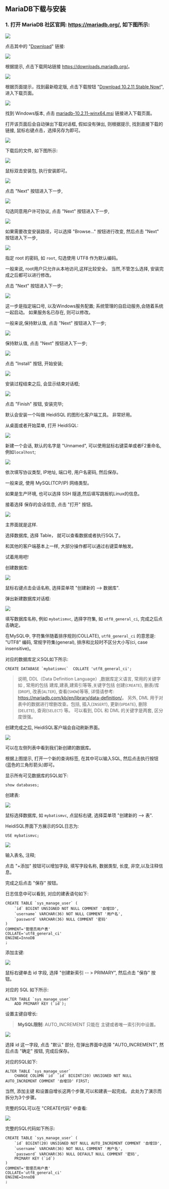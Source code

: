 
## MariaDB下载与安装



### 1. 打开 MariaDB 社区官网: <https://mariadb.org/>, 如下图所示:

![](02_01_mariadb_org.png)

点击其中的 "[Download](https://mariadb.org/download/)" 链接:

![](02_02_mariadb_downpage1.png)

根据提示, 点击下载网站链接 <https://downloads.mariadb.org/>。

![](02_03_download_mariadb.png)

根据页面提示，找到最新稳定版, 点击下载按钮 "[Download 10.2.11 Stable Now!](https://downloads.mariadb.org/mariadb/10.2.11/)", 进入下载页面。


![](02_04_mariadb_download.png)


找到 Windows版本, 点击 [mariadb-10.2.11-winx64.msi]() 链接进入下载页面。


打开该页面后会自动弹出下载对话框, 假如没有弹出, 则根据提示, 找到直接下载的链接, 鼠标右键点击，选择另存为即可。

![](02_05_mariadb_manual_down.png)


下载后的文件, 如下图所示:

![](02_06_mariadb_package.png)

鼠标双击安装包, 执行安装即可。


![](02_07_maria_install_01.png)

点击 "Next" 按钮进入下一步,


![](02_08_maria_install_02.png)

勾选同意用户许可协议, 点击 "Next" 按钮进入下一步,

![](02_09_maria_install_03.png)

如果需要改变安装路径，可以选择 "Browse..." 按钮进行改变, 然后点击 "Next" 按钮进入下一步,


![](02_10_maria_root_pass.png)

指定 root 的密码, 如 `root`, 勾选使用 UTF8 作为默认编码。

一般来说, root用户只允许从本地访问,这样比较安全。 当然,不管怎么选择, 安装完成之后都可以进行修改。

点击 "Next" 按钮进入下一步;

![](02_11_maria_service.png)

这一步是指定端口号, 以及Windows服务配置; 系统管理的自启动服务,会随着系统一起启动。 如果服务名已存在, 则可以修改。

一般来说,保持默认值, 点击 "Next" 按钮进入下一步;

![](02_12_maria_next.png)

保持默认值, 点击 "Next" 按钮进入下一步;

![](02_13_maria_pre_install.png)


点击 "Install" 按钮, 开始安装;

![](02_14_maria_install_progress.png)

安装过程结束之后, 会显示结束对话框;

![](02_15_maria_install_finish.png)

点击 "Finish" 按钮, 安装完毕;


默认会安装一个叫做 HeidiSQL 的图形化客户端工具。 非常好用。

从桌面或者开始菜单, 打开 HeidiSQL:

![](02_16_heidiSQL-1.png)

新建一个会话, 默认的名字是 "Unnamed", 可以使用鼠标右键菜单或者F2重命名, 例如`localhost`;


![](02_17_heidisql_create.png)

依次填写协议类型, IP地址, 端口号, 用户名密码, 然后保存。

一般来说, 使用 MySQL(TCP/IP) 网络类型。 

如果是生产环境, 也可以选择 SSH 隧道,然后填写跳板机Linux的信息。

接着选择 保存的会话信息, 点击 "打开" 按钮。

![](02_18_heidi_main.png)

主界面就是这样.

选择数据库, 选择 Table， 就可以查看数据或者执行SQL了。

和其他的客户端基本上一样, 大部分操作都可以通过右键菜单触发。

试着用用吧!


创建数据库:

![](02_19_heidi_create_db.png)

鼠标右键点击会话名称, 选择菜单项 "创建新的 --> 数据库".

弹出新建数据库对话框:

![](02_20_heidi_create_db_name.png)

填写数据库名称, 例如 `mybatismvc`, 选择字符集, 如 `utf8_general_ci`, 完成之后点击确定。

在MySQL中, 字符集伴随着排序规则(COLLATE), `utf8_general_ci` 的意思是: "UTF8" 编码, 常规字符集(general), 排序和比较时不区分大小写(ci, case insensitive)。

对应的数据库定义SQL如下所示:

```
CREATE DATABASE `mybatismvc`  COLLATE 'utf8_general_ci';
```

> 说明, DDL（Data Definition Language）,数据库定义语言, 常用的关键字如 , 
> 常用的包括 建库,建表,建索引等等,关键字包括 创建(`CREATE`), 删表/库(`DROP`), 改表(`ALTER`), 查看(`SHOW`)等等, 详情请参考: <https://mariadb.com/kb/en/library/data-definition/>。
> 另外, DML 用于对表中的数据进行增删改查。包括, 插入(`INSERT`), 更新(`UPDATE`), 删除(`DELETE`), 查询(`SELECT`) 等。
> 可以看到, DDL 和 DML 的关键字是两套, 区分度很强。

创建完成之后, HeidiSQL客户端会自动刷新界面。

![](02_21_show_db.png)

可以在左侧列表中看到我们新创建的数据库。

根据上图提示, 打开一个新的查询标签, 在其中可以输入SQL, 然后点击执行按钮(蓝色的三角形箭头)即可。

显示所有可见数据库的SQL如下:

```
show databases;
```

创建表:

![](02_22_create_table_01.png)

鼠标选择数据库, 如 `mybatismvc`, 点鼠标右键, 选择菜单项 "创建新的 --> 表".

HeidiSQL界面下方展示的SQL日志为:

```
USE mybatismvc;
```

![](02_23_table_field.png)

输入表名, 注释; 

点击 "+添加" 按钮可以增加字段, 填写字段名称, 数据类型, 长度, 非空,以及注释信息。

完成之后点击 "保存" 按钮。

日志信息中可以看到, 对应的建表语句如下:

```
CREATE TABLE `sys_manage_user` (
    `id` BIGINT UNSIGNED NOT NULL COMMENT '自增ID',
    `username` VARCHAR(36) NOT NULL COMMENT '用户名',
    `password` VARCHAR(36) NULL COMMENT '密码'
)
COMMENT='管理员用户表'
COLLATE='utf8_general_ci'
ENGINE=InnoDB
;
```

添加主键:

![](02_24_primary_key.png)

鼠标右键单击 id 字段, 选择 "创建新索引 -- > PRIMARY",  然后点击 "保存" 按钮。

对应的 SQL 如下所示:

```
ALTER TABLE `sys_manage_user`
	ADD PRIMARY KEY (`id`);
```

设置主键自增长:

> **MySQL限制**: AUTO_INCREMENT 只能在 主键或者唯一索引列中设置。

![](02_25_aoto_increment.png)

选择 id 这一字段,  点击 "默认" 部分, 在弹出界面中选择 "AUTO_INCREMENT", 然后点击 "确定" 按钮, 完成后保存。

对应的SQL如下:

```
ALTER TABLE `sys_manage_user`
	CHANGE COLUMN `id` `id` BIGINT(20) UNSIGNED NOT NULL AUTO_INCREMENT COMMENT '自增ID' FIRST;
```

当然, 添加主键 和设置自增长这两个步骤,可以和建表一起完成。 此处为了演示而拆分为3个步骤。

完整的SQL可以在 "CREATE代码" 中查看:

![](02_26_create_code.png)

完整的SQL代码如下所示:

```
CREATE TABLE `sys_manage_user` (
	`id` BIGINT(20) UNSIGNED NOT NULL AUTO_INCREMENT COMMENT '自增ID',
	`username` VARCHAR(36) NOT NULL COMMENT '用户名',
	`password` VARCHAR(36) NULL DEFAULT NULL COMMENT '密码',
	PRIMARY KEY (`id`)
)
COMMENT='管理员用户表'
COLLATE='utf8_general_ci'
ENGINE=InnoDB
;
```



